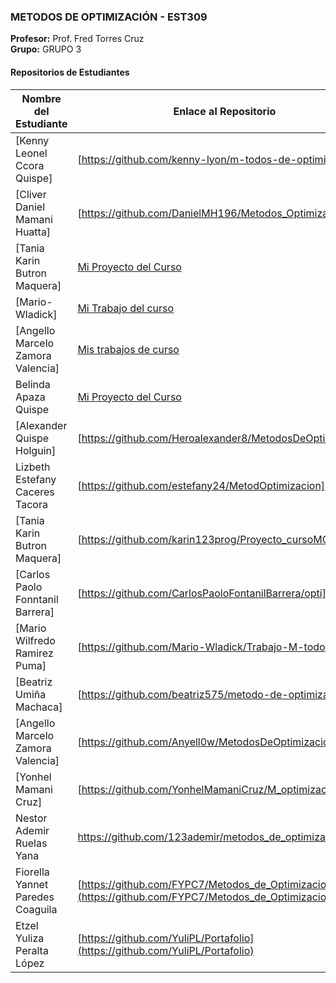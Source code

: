 
### METODOS DE OPTIMIZACIÓN - EST309
**Profesor:** Prof. Fred Torres Cruz  
**Grupo:** GRUPO 3

#### Repositorios de Estudiantes
| Nombre del Estudiante | Enlace al Repositorio |
|--------------|-----------------|
| [Kenny Leonel Ccora Quispe] | [https://github.com/kenny-lyon/m-todos-de-optimizaci-n] |
| [Cliver Daniel Mamani Huatta] | [https://github.com/DanielMH196/Metodos_Optimizacion] |
| [Tania Karin Butron Maquera] | [Mi Proyecto del Curso](https://github.com/karin123prog/Proyecto_cursoMO.git) |
| [Mario-Wladick] | [Mi Trabajo del curso](https://github.com/Mario-Wladick/Trabajo-M-todos-) |
| [Angello Marcelo Zamora Valencia] | [Mis trabajos de curso](https://github.com/Anyell0w/MetodosDeOptimizacion) |
| Belinda Apaza Quispe | [Mi Proyecto del Curso](https://github.com/Beli468/Proyecto_cursoMo) |
| [Alexander Quispe Holguin] | [https://github.com/Heroalexander8/MetodosDeOptimizacion] |
| Lizbeth Estefany Caceres Tacora | [https://github.com/estefany24/MetodOptimizacion] |
| [Tania Karin Butron Maquera] | [https://github.com/karin123prog/Proyecto_cursoMO] |
| [Carlos Paolo Fonntanil Barrera] | [https://github.com/CarlosPaoloFontanilBarrera/opti] |
| [Mario Wilfredo Ramirez Puma] | [https://github.com/Mario-Wladick/Trabajo-M-todos-] |
| [Beatriz Umiña Machaca] | [https://github.com/beatriz575/metodo-de-optimizacion] |
| [Angello Marcelo Zamora Valencia] | [https://github.com/Anyell0w/MetodosDeOptimizacion] |
| [Yonhel Mamani Cruz] | [https://github.com/YonhelMamaniCruz/M_optimizacion] |
| Nestor Ademir Ruelas Yana | https://github.com/123ademir/metodos_de_optimizacion|
|Fiorella Yannet Paredes Coaguila | [https://github.com/FYPC7/Metodos_de_Optimizacion](https://github.com/FYPC7/Metodos_de_Optimizacion)|
|Etzel Yuliza Peralta López | [https://github.com/YuliPL/Portafolio](https://github.com/YuliPL/Portafolio)|
